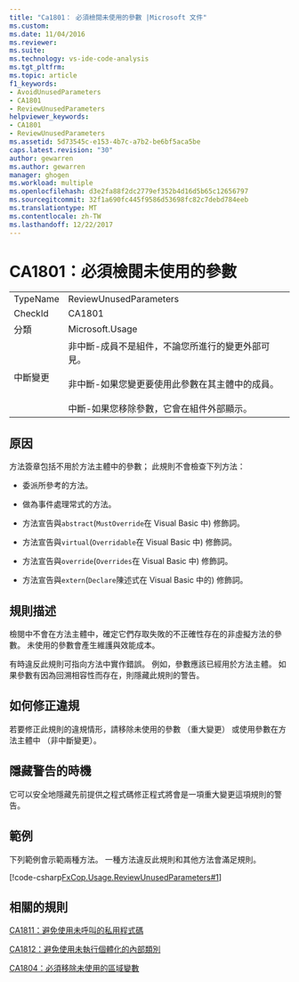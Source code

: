 ```yaml
---
title: "Ca1801： 必須檢閱未使用的參數 |Microsoft 文件"
ms.custom: 
ms.date: 11/04/2016
ms.reviewer: 
ms.suite: 
ms.technology: vs-ide-code-analysis
ms.tgt_pltfrm: 
ms.topic: article
f1_keywords:
- AvoidUnusedParameters
- CA1801
- ReviewUnusedParameters
helpviewer_keywords:
- CA1801
- ReviewUnusedParameters
ms.assetid: 5d73545c-e153-4b7c-a7b2-be6bf5aca5be
caps.latest.revision: "30"
author: gewarren
ms.author: gewarren
manager: ghogen
ms.workload: multiple
ms.openlocfilehash: d3e2fa88f2dc2779ef352b4d16d5b65c12656797
ms.sourcegitcommit: 32f1a690fc445f9586d53698fc82c7debd784eeb
ms.translationtype: MT
ms.contentlocale: zh-TW
ms.lasthandoff: 12/22/2017
---
```

# <a name="ca1801-review-unused-parameters"></a>CA1801：必須檢閱未使用的參數
|||  
|-|-|  
|TypeName|ReviewUnusedParameters|  
|CheckId|CA1801|  
|分類|Microsoft.Usage|  
|中斷變更|非中斷-成員不是組件，不論您所進行的變更外部可見。<br /><br /> 非中斷-如果您變更要使用此參數在其主體中的成員。<br /><br /> 中斷-如果您移除參數，它會在組件外部顯示。|  
  
## <a name="cause"></a>原因  
 方法簽章包括不用於方法主體中的參數； 此規則不會檢查下列方法：  
  
-   委派所參考的方法。  
  
-   做為事件處理常式的方法。  
  
-   方法宣告與`abstract`(`MustOverride`在 Visual Basic 中) 修飾詞。  
  
-   方法宣告與`virtual`(`Overridable`在 Visual Basic 中) 修飾詞。  
  
-   方法宣告與`override`(`Overrides`在 Visual Basic 中) 修飾詞。  
  
-   方法宣告與`extern`(`Declare`陳述式在 Visual Basic 中的) 修飾詞。  
  
## <a name="rule-description"></a>規則描述  
 檢閱中不會在方法主體中，確定它們存取失敗的不正確性存在的非虛擬方法的參數。 未使用的參數會產生維護與效能成本。  
  
 有時違反此規則可指向方法中實作錯誤。 例如，參數應該已經用於方法主體。 如果參數有因為回溯相容性而存在，則隱藏此規則的警告。  
  
## <a name="how-to-fix-violations"></a>如何修正違規  
 若要修正此規則的違規情形，請移除未使用的參數 （重大變更） 或使用參數在方法主體中 （非中斷變更）。  
  
## <a name="when-to-suppress-warnings"></a>隱藏警告的時機  
 它可以安全地隱藏先前提供之程式碼修正程式將會是一項重大變更這項規則的警告。  
  
## <a name="example"></a>範例  
 下列範例會示範兩種方法。 一種方法違反此規則和其他方法會滿足規則。  
  
 [!code-csharp[FxCop.Usage.ReviewUnusedParameters#1](../code-quality/codesnippet/CSharp/ca1801-review-unused-parameters_1.cs)]  
  
## <a name="related-rules"></a>相關的規則  
 [CA1811：避免使用未呼叫的私用程式碼](../code-quality/ca1811-avoid-uncalled-private-code.md)  
  
 [CA1812：避免使用未執行個體化的內部類別](../code-quality/ca1812-avoid-uninstantiated-internal-classes.md)  
  
 [CA1804：必須移除未使用的區域變數](../code-quality/ca1804-remove-unused-locals.md)